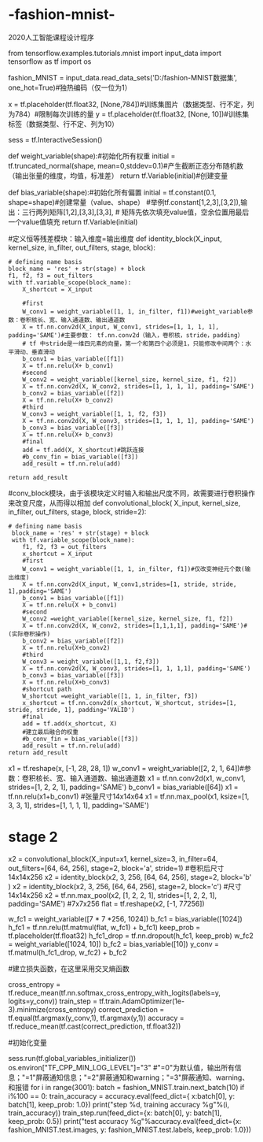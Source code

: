 # -fashion-mnist-
2020人工智能课程设计程序

from tensorflow.examples.tutorials.mnist import input_data
import tensorflow as tf
import os

fashion_MNIST = input_data.read_data_sets('D:/fashion-MNIST数据集', one_hot=True)#独热编码（仅一位为1）

x = tf.placeholder(tf.float32, [None,784])#训练集图片（数据类型、行不定，列为784）#限制每次训练的量
y = tf.placeholder(tf.float32, [None, 10])#训练集标签（数据类型、行不定、列为10）

sess = tf.InteractiveSession()

def weight_variable(shape):#初始化所有权重
    initial = tf.truncated_normal(shape, mean=0,stddev=0.1)#产生截断正态分布随机数（输出张量的维度，均值，标准差）
    return tf.Variable(initial)#创建变量

def bias_variable(shape):#初始化所有偏置
    initial = tf.constant(0.1, shape=shape)#创建常量（value、shape） #举例tf.constant[1,2,3],[3,2]),输出：三行两列矩阵[1,2],[3,3],[3,3],
    # 矩阵先依次填充value值，空余位置用最后一个value值填充
    return tf.Variable(initial)

#定义恒等残差模块：输入维度=输出维度
def identity_block(X_input, kernel_size, in_filter, out_filters, stage, block):

    # defining name basis
    block_name = 'res' + str(stage) + block
    f1, f2, f3 = out_filters
    with tf.variable_scope(block_name):
        X_shortcut = X_input

        #first
        W_conv1 = weight_variable([1, 1, in_filter, f1])#weight_variable参数：卷积核长、宽、输入通道数、输出通道数
        X = tf.nn.conv2d(X_input, W_conv1, strides=[1, 1, 1, 1], padding='SAME')#主要参数： tf.nn.conv2d（输入，卷积核，stride，padding）
        # tf 中stride是一维四元素的向量，第一个和第四个必须是1，只能修改中间两个：水平滑动、垂直滑动
        b_conv1 = bias_variable([f1])
        X = tf.nn.relu(X+ b_conv1)
        #second
        W_conv2 = weight_variable([kernel_size, kernel_size, f1, f2])
        X = tf.nn.conv2d(X, W_conv2, strides=[1, 1, 1, 1], padding='SAME')
        b_conv2 = bias_variable([f2])
        X = tf.nn.relu(X+ b_conv2)
        #third
        W_conv3 = weight_variable([1, 1, f2, f3])
        X = tf.nn.conv2d(X, W_conv3, strides=[1, 1, 1, 1], padding='SAME')
        b_conv3 = bias_variable([f3])
        X = tf.nn.relu(X+ b_conv3)
        #final
        add = tf.add(X, X_shortcut)#跳跃连接
        #b_conv_fin = bias_variable([f3])
        add_result = tf.nn.relu(add)

    return add_result

#conv_block模块，由于该模块定义时输入和输出尺度不同，故需要进行卷积操作来改变尺度，从而得以相加
def convolutional_block( X_input, kernel_size, in_filter, out_filters, stage, block, stride=2):

    # defining name basis
     block_name = 'res' + str(stage) + block
     with tf.variable_scope(block_name):
        f1, f2, f3 = out_filters
        x_shortcut = X_input
        #first
        W_conv1 = weight_variable([1, 1, in_filter, f1])#仅改变神经元个数(输出维度)
        X = tf.nn.conv2d(X_input, W_conv1,strides=[1, stride, stride, 1],padding='SAME')
        b_conv1 = bias_variable([f1])
        X = tf.nn.relu(X + b_conv1)
        #second
        W_conv2 =weight_variable([kernel_size, kernel_size, f1, f2])
        X = tf.nn.conv2d(X, W_conv2, strides=[1,1,1,1], padding='SAME')#(实际卷积操作)
        b_conv2 = bias_variable([f2])
        X = tf.nn.relu(X+b_conv2)
        #third
        W_conv3 = weight_variable([1,1, f2,f3])
        X = tf.nn.conv2d(X, W_conv3, strides=[1, 1, 1,1], padding='SAME')
        b_conv3 = bias_variable([f3])
        X = tf.nn.relu(X+b_conv3)
        #shortcut path
        W_shortcut =weight_variable([1, 1, in_filter, f3])
        x_shortcut = tf.nn.conv2d(x_shortcut, W_shortcut, strides=[1, stride, stride, 1], padding='VALID')
        #final
        add = tf.add(x_shortcut, X)
        #建立最后融合的权重
        #b_conv_fin = bias_variable([f3])
        add_result = tf.nn.relu(add)
    return add_result

x1 = tf.reshape(x, [-1, 28, 28, 1])
w_conv1 = weight_variable([2, 2, 1, 64])#参数：卷积核长、宽、输入通道数、输出通道数
x1 = tf.nn.conv2d(x1, w_conv1, strides=[1, 2, 2, 1], padding='SAME')
b_conv1 = bias_variable([64])
x1 = tf.nn.relu(x1+b_conv1)
#张量尺寸14x14x64
x1 = tf.nn.max_pool(x1, ksize=[1, 3, 3, 1], strides=[1, 1, 1, 1], padding='SAME')

# stage 2
x2 = convolutional_block(X_input=x1, kernel_size=3, in_filter=64,  out_filters=[64, 64, 256], stage=2, block='a', stride=1)
#卷积后尺寸14x14x256
x2 = identity_block(x2, 3, 256, [64, 64, 256], stage=2, block='b' )
x2 = identity_block(x2, 3, 256, [64, 64, 256], stage=2, block='c')
#尺寸14x14x256
x2 = tf.nn.max_pool(x2, [1, 2, 2, 1], strides=[1, 2, 2, 1], padding='SAME')
#7x7x256
flat = tf.reshape(x2, [-1, 7*7*256])

w_fc1 = weight_variable([7 * 7 *256, 1024])
b_fc1 = bias_variable([1024])
h_fc1 = tf.nn.relu(tf.matmul(flat, w_fc1) + b_fc1)
keep_prob = tf.placeholder(tf.float32)
h_fc1_drop = tf.nn.dropout(h_fc1, keep_prob)
w_fc2 = weight_variable([1024, 10])
b_fc2 = bias_variable([10])
y_conv = tf.matmul(h_fc1_drop, w_fc2) + b_fc2

#建立损失函数，在这里采用交叉熵函数

cross_entropy = tf.reduce_mean(tf.nn.softmax_cross_entropy_with_logits(labels=y, logits=y_conv))
train_step = tf.train.AdamOptimizer(1e-3).minimize(cross_entropy)
correct_prediction = tf.equal(tf.argmax(y_conv,1), tf.argmax(y,1))
accuracy = tf.reduce_mean(tf.cast(correct_prediction, tf.float32))

#初始化变量

sess.run(tf.global_variables_initializer())
os.environ["TF_CPP_MIN_LOG_LEVEL"]="3" #"=0"为默认值，输出所有信息；"=1"屏蔽通知信息；"=2"屏蔽通知和warning；"=3"屏蔽通知、warning、和报错
for i in range(3001):
    batch = fashion_MNIST.train.next_batch(10)
    if i%100 == 0:
        train_accuracy = accuracy.eval(feed_dict={
            x:batch[0], y: batch[1], keep_prob: 1.0})
        print("step %d, training accuracy %g"%(i, train_accuracy))
    train_step.run(feed_dict={x: batch[0], y: batch[1], keep_prob: 0.5})
print("test accuracy %g"%accuracy.eval(feed_dict={x: fashion_MNIST.test.images, y: fashion_MNIST.test.labels, keep_prob: 1.0}))
